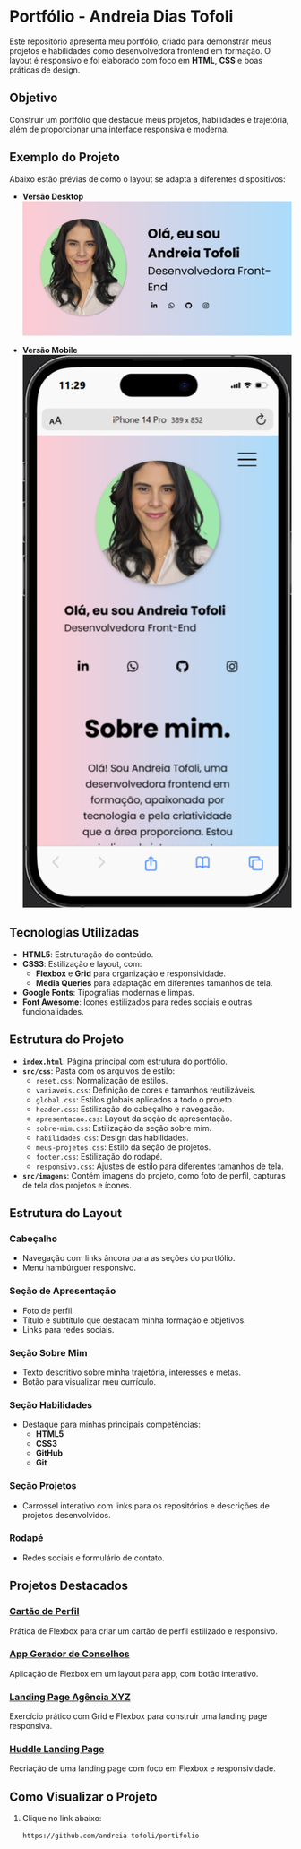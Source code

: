 # Portfólio - Andreia Dias Tofoli

Este repositório apresenta meu portfólio, criado para demonstrar meus projetos e habilidades como desenvolvedora frontend em formação. O layout é responsivo e foi elaborado com foco em **HTML**, **CSS** e boas práticas de design.

## Objetivo
Construir um portfólio que destaque meus projetos, habilidades e trajetória, além de proporcionar uma interface responsiva e moderna.

## Exemplo do Projeto
Abaixo estão prévias de como o layout se adapta a diferentes dispositivos:

- **Versão Desktop**  
  ![Versão Desktop](src/imagens/versao-desktop.png)

- **Versão Mobile**  
  ![Versão Mobile](src/imagens/versao-mobile.png)

## Tecnologias Utilizadas
- **HTML5**: Estruturação do conteúdo.
- **CSS3**: Estilização e layout, com:
  - **Flexbox** e **Grid** para organização e responsividade.
  - **Media Queries** para adaptação em diferentes tamanhos de tela.
- **Google Fonts**: Tipografias modernas e limpas.
- **Font Awesome**: Ícones estilizados para redes sociais e outras funcionalidades.

## Estrutura do Projeto
- **`index.html`**: Página principal com estrutura do portfólio.
- **`src/css`**: Pasta com os arquivos de estilo:
  - `reset.css`: Normalização de estilos.
  - `variaveis.css`: Definição de cores e tamanhos reutilizáveis.
  - `global.css`: Estilos globais aplicados a todo o projeto.
  - `header.css`: Estilização do cabeçalho e navegação.
  - `apresentacao.css`: Layout da seção de apresentação.
  - `sobre-mim.css`: Estilização da seção sobre mim.
  - `habilidades.css`: Design das habilidades.
  - `meus-projetos.css`: Estilo da seção de projetos.
  - `footer.css`: Estilização do rodapé.
  - `responsivo.css`: Ajustes de estilo para diferentes tamanhos de tela.
- **`src/imagens`**: Contém imagens do projeto, como foto de perfil, capturas de tela dos projetos e ícones.

## Estrutura do Layout
### **Cabeçalho**
- Navegação com links âncora para as seções do portfólio.
- Menu hambúrguer responsivo.

### **Seção de Apresentação**
- Foto de perfil.
- Título e subtítulo que destacam minha formação e objetivos.
- Links para redes sociais.

### **Seção Sobre Mim**
- Texto descritivo sobre minha trajetória, interesses e metas.
- Botão para visualizar meu currículo.

### **Seção Habilidades**
- Destaque para minhas principais competências:
  - **HTML5**
  - **CSS3**
  - **GitHub**
  - **Git**

### **Seção Projetos**
- Carrossel interativo com links para os repositórios e descrições de projetos desenvolvidos.

### **Rodapé**
- Redes sociais e formulário de contato.

## Projetos Destacados
### [Cartão de Perfil](https://github.com/andreia-tofoli/aula-cartao-perfil)
Prática de Flexbox para criar um cartão de perfil estilizado e responsivo.

### [App Gerador de Conselhos](https://github.com/andreia-tofoli/app-gerador-conselhos)
Aplicação de Flexbox em um layout para app, com botão interativo.

### [Landing Page Agência XYZ](https://github.com/andreia-tofoli/exercicio-landing-page)
Exercício prático com Grid e Flexbox para construir uma landing page responsiva.

### [Huddle Landing Page](https://github.com/andreia-tofoli/projeto-huddle)
Recriação de uma landing page com foco em Flexbox e responsividade.

## Como Visualizar o Projeto
1. Clique no link abaixo:
   ```bash
   https://github.com/andreia-tofoli/portifolio
